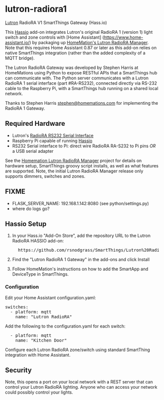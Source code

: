 # lutron-radiora1

[Lutron](http://lutron.com/) RadioRA V1 SmartThings Gateway (Hass.io)

This [Hassio](https://www.home-assistant.io/hassio/) add-on integrates Lutron's
original RadioRA 1 (version 1) light switch and zone controls with [Home Assistant]
(https://www.home-assistant.io/)
by packaging up [HomeMation's Lutron RadioRA Manager](https://github.com/homemations/SmartThings). 
Note that this requires Home Assistant 0.87 or later as this add-on relies on native SmartThings
integration (rather than the added complexity of a MQTT bridge).

The Lutron RadioRA Gateway was developed by Stephen Harris at HomeMations using Python
to expose RESTful APIs that a SmartThings hub can communicate with. The Python server
communicates with a Lutron RadioRA 1 serial interface (part #RA-RS232), connected directly
via RS-232 cable to the Raspberry Pi, with a SmartThings hub running on a shared
local network.

Thanks to Stephen Harris <stephen@homemations.com> for implementing the RadioRA 1 Gateway.

## Required Hardware

* Lutron's [RadioRA RS232 Serial Interface](http://www.lutron.com/TechnicalDocumentLibrary/044005c.pdf)
* Raspberry Pi capable of running [Hassio](https://www.home-assistant.io/hassio/)
* RS232 Serial interface to Pi: direct wire RadioRA RA-S232 to Pi pins *OR* a USB serial adapter

See the [Homemation Lutron RadioRA Manager](https://github.com/homemations/SmartThings)
project for details on hardware setup, SmartThings groovy script installs, as well as what features
are supported. Note, the initial Lutron RadioRA Manager release only supports dimmers, switches and zones.

## FIXME

- FLASK_SERVER_NAME: 192.168.1.142:8080 (see python/settings.py)
- where do logs go?

## Hassio Setup

1. In your Hass.io "Add-On Store", add the repository URL to the Lutron RadioRA HASSIO add-on:

<pre>
     https://github.com/rsnodgrass/SmartThings/Lutron%20RadioRA/hassio
</pre>

2. Find the "Lutron RadioRA 1 Gateway" in the add-ons and click Install

3. Follow HomeMation's instructions on how to add the SmartApp and DeviceType in
   SmartThings.

### Configuration

Edit your Home Assistant configuration.yaml:

<pre>switches:
  - platform: mqtt
    name: "Lutron RadioRA"
</pre>

Add the following to the configuration.yaml for each switch:

<pre>
  - platform: mqtt
    name: "Kitchen Door"
</pre>

Configure each Lutron RadioRA zone/switch using standard SmartThing
integration with Home Assistant.

## Security

Note, this opens a port on your local network with a REST server that
can control your Lutron RadioRA lighting. Anyone who can access your
network could possibly control your lights.
